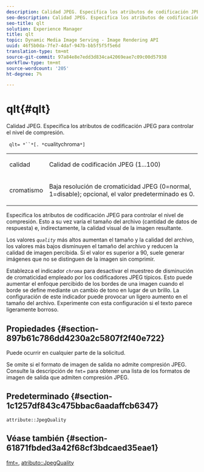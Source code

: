 ```yaml
---
description: Calidad JPEG. Especifica los atributos de codificación JPEG para controlar el nivel de compresión.
seo-description: Calidad JPEG. Especifica los atributos de codificación JPEG para controlar el nivel de compresión.
seo-title: qlt
solution: Experience Manager
title: qlt
topic: Dynamic Media Image Serving - Image Rendering API
uuid: 46f5b0da-7fe7-4daf-947b-bb5f5f5f5e6d
translation-type: tm+mt
source-git-commit: 97a84e8e7edd3d834ca42069eae7c09c00d57938
workflow-type: tm+mt
source-wordcount: '205'
ht-degree: 7%

---
```



# qlt{#qlt}

Calidad JPEG. Especifica los atributos de codificación JPEG para controlar el nivel de compresión.

` qlt= *``*[. *`cualitychroma`*]`

<table id="simpletable_A245B6A3D2374A6A89DE63A5621CFEC0"> 
 <tr class="strow"> 
  <td class="stentry"> <p> <span class="varname"> calidad </span> </p> </td> 
  <td class="stentry"> <p>Calidad de codificación JPEG (1...100) </p> </td> 
 </tr> 
 <tr class="strow"> 
  <td class="stentry"> <p> <span class="varname"> cromatismo  </span> </p> </td> 
  <td class="stentry"> <p>Baja resolución de cromaticidad JPEG (0=normal, 1=disable); opcional, el valor predeterminado es 0. </p> </td> 
 </tr> 
</table>

Especifica los atributos de codificación JPEG para controlar el nivel de compresión. Esto a su vez varía el tamaño del archivo (cantidad de datos de respuesta) e, indirectamente, la calidad visual de la imagen resultante.

Los valores *`quality`* más altos aumentan el tamaño y la calidad del archivo, los valores más bajos disminuyen el tamaño del archivo y reducen la calidad de imagen percibida. Si el valor es superior a 90, suele generar imágenes que no se distinguen de la imagen sin comprimir.

Establezca el indicador *`chroma`* para desactivar el muestreo de disminución de cromaticidad empleado por los codificadores JPEG típicos. Esto puede aumentar el enfoque percibido de los bordes de una imagen cuando el borde se define mediante un cambio de tono en lugar de un brillo. La configuración de este indicador puede provocar un ligero aumento en el tamaño del archivo. Experimente con esta configuración si el texto parece ligeramente borroso.

## Propiedades {#section-897b61c786dd4230a2c5807f2f40e722}

Puede ocurrir en cualquier parte de la solicitud.

Se omite si el formato de imagen de salida no admite compresión JPEG. Consulte la descripción de `fmt=` para obtener una lista de los formatos de imagen de salida que admiten compresión JPEG.

## Predeterminado {#section-1c1257df843c475bbac6aadaffcb6347}

`attribute::JpegQuality`

## Véase también {#section-61871fbded3a42f68cf3bdcaed35eae1}

[fmt=](../../../../../ir-api/http-protocol/image-rendering-api-ref/c-ir-http-protocol-ref/c-ir-http-protocol-command-reference/r-ir-fmt.md#reference-4c743f67d56b47c5b774fcc900ff758c),  [atributo::JpegQuality](../../../../../ir-api/material-cat/image-rendering-api-ref/c-ir-material-catalog/c-ir-attributes-reference/r-ir-jpegquality.md#reference-d86fc5ad18bb436891efdbe1f98fea50)
